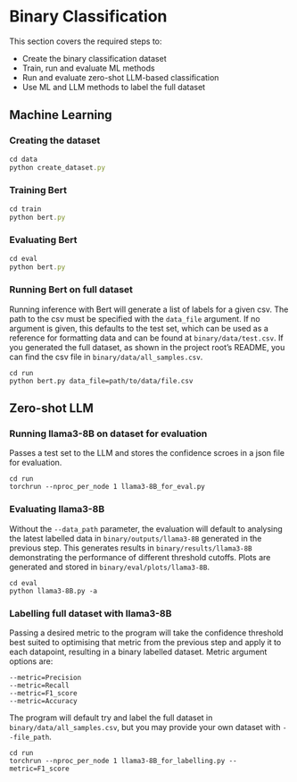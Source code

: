 # Binary Classification

This section covers the required steps to:

* Create the binary classification dataset
* Train, run and evaluate ML methods
* Run and evaluate zero-shot LLM-based classification
* Use ML and LLM methods to label the full dataset


## Machine Learning

### Creating the dataset


```javascript
cd data
python create_dataset.py
```


### Training Bert


```javascript
cd train
python bert.py
```


### Evaluating Bert


```javascript
cd eval
python bert.py
```


### Running Bert on full dataset

Running inference with Bert will generate a list of labels for a given csv. The path to the csv must be specified with the `data_file` argument. If no argument is given, this defaults to the test set, which can be used as a reference for formatting data and can be found at `binary/data/test.csv`. If you generated the full dataset, as shown in the project root’s README, you can find the csv file in `binary/data/all_samples.csv`.


```
cd run
python bert.py data_file=path/to/data/file.csv
```


## Zero-shot LLM

### Running llama3-8B on dataset for evaluation

Passes a test set to the LLM and stores the confidence scroes in a json file for evaluation.


```
cd run
torchrun --nproc_per_node 1 llama3-8B_for_eval.py 
```


### Evaluating llama3-8B

Without the `--data_path` parameter, the evaluation will default to analysing the latest labelled data in `binary/outputs/llama3-8B` generated in the previous step. This generates results in `binary/results/llama3-8B` demonstrating the performance of different threshold cutoffs. Plots are generated and stored in `binary/eval/plots/llama3-8B`.


```
cd eval
python llama3-8B.py -a
```


### Labelling full dataset with llama3-8B

Passing a desired metric to the program will take the confidence threshold best suited to optimising that metric from the previous step and apply it to each datapoint, resulting in a binary labelled dataset. Metric argument options are:


```
--metric=Precision
--metric=Recall
--metric=F1_score
--metric=Accuracy
```


The program will default try and label the full dataset in `binary/data/all_samples.csv`, but you may provide your own dataset with `--file_path`.


```
cd run
torchrun --nproc_per_node 1 llama3-8B_for_labelling.py --metric=F1_score
```



